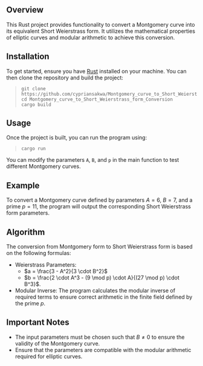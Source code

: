 ## Overview 
This Rust project provides functionality to convert a Montgomery curve into its equivalent Short Weierstrass form. It utilizes the mathematical properties of elliptic curves and modular arithmetic to achieve this conversion.
## Installation

To get started, ensure you have [Rust](https://www.rust-lang.org/tools/install) installed on your machine. You can then clone the repository and build the project:

  >```
  > git clone https://github.com/cypriansakwa/Montgomery_curve_to_Short_Weierstrass_form_Conversion.git
   >cd Montgomery_curve_to_Short_Weierstrass_form_Conversion
   >cargo build

## Usage
Once the project is built, you can run the program using:
>```
>cargo run
You can modify the parameters `A`, `B`, and `p` in the main function to test different Montgomery curves.
## Example
To convert a Montgomery curve defined by parameters $A=6$, $B=7$, and a prime $p=11$, the program will output the corresponding Short Weierstrass form parameters.
## Algorithm
The conversion from Montgomery form to Short Weierstrass form is based on the following formulas:
  - Weierstrass Parameters:
    - $a = \frac{3 - A^2}{3 \cdot B^2}$
    - $b = \frac{2 \cdot A^3 - (9 \mod p) \cdot A}{(27 \mod p) \cdot B^3}$.
  - Modular Inverse: The program calculates the modular inverse of required terms to ensure correct arithmetic in the finite field defined by the prime $p$.
## Important Notes
- The input parameters must be chosen such that $B\not=0$ to ensure the validity of the Montgomery curve.
- Ensure that the parameters are compatible with the modular arithmetic required for elliptic curves.
